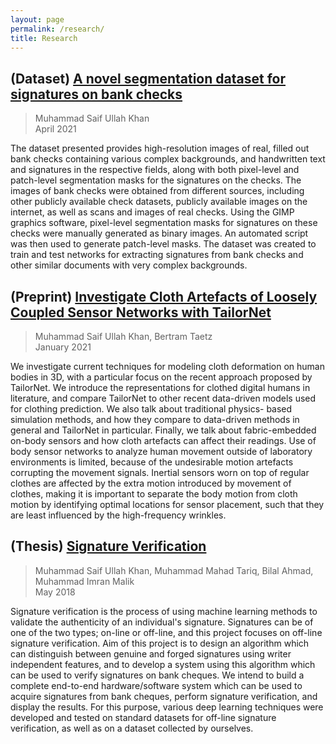 ```yaml
---
layout: page
permalink: /research/
title: Research
---
```


## (Dataset) [A novel segmentation dataset for signatures on bank checks](https://www.researchgate.net/publication/351093948_A_novel_segmentation_dataset_for_signatures_on_bank_checks)
> Muhammad Saif Ullah Khan<br>
> April 2021

The dataset presented provides high-resolution images of real, filled out bank checks containing various complex backgrounds, and handwritten text and signatures in the respective fields, along with both pixel-level and patch-level segmentation masks for the signatures on the checks. The images of bank checks were obtained from different sources, including other publicly available check datasets, publicly available images on the internet, as well as scans and images of real checks. Using the GIMP graphics software, pixel-level segmentation masks for signatures on these checks were manually generated as binary images. An automated script was then used to generate patch-level masks. The dataset was created to train and test networks for extracting signatures from bank checks and other similar documents with very complex backgrounds.


## (Preprint) [Investigate Cloth Artefacts of Loosely Coupled Sensor Networks with TailorNet](https://www.researchgate.net/publication/348807713_Investigate_Cloth_Artefacts_of_Loosely_Coupled_Sensor_Networks_with_TailorNet)
> Muhammad Saif Ullah Khan, Bertram Taetz<br>
> January 2021

We investigate current techniques for modeling cloth deformation on human bodies in 3D, with a particular focus on the recent approach proposed by TailorNet. We introduce the representations for clothed digital humans in literature, and compare TailorNet to other recent data-driven models used for clothing prediction. We also talk about traditional physics- based simulation methods, and how they compare to data-driven methods in general and TailorNet in particular. Finally, we talk about fabric-embedded on-body sensors and how cloth artefacts can affect their readings. Use of body sensor networks to analyze human movement outside of laboratory environments is limited, because of the undesirable motion artefacts corrupting the movement signals. Inertial sensors worn on top of regular clothes are affected by the extra motion introduced by movement of clothes, making it is important to separate the body motion from cloth motion by identifying optimal locations for sensor placement, such that they are least influenced by the high-frequency wrinkles.

## (Thesis) [Signature Verification](http://dx.doi.org/10.13140/RG.2.2.11002.24006/1)
> Muhammad Saif Ullah Khan, Muhammad Mahad Tariq, Bilal Ahmad, Muhammad Imran Malik<br>
> May 2018

Signature verification is the process of using machine learning methods to validate the authenticity of an individual's signature. Signatures can be of one of the two types; on-line or off-line, and this project focuses on off-line signature verification. Aim of this project is to design an algorithm which can distinguish between genuine and forged signatures using writer independent features, and to develop a system using this algorithm which can be used to verify signatures on bank cheques. We intend to build a complete end-to-end hardware/software system which can be used to acquire signatures from bank cheques, perform signature verification, and display the results. For this purpose, various deep learning techniques were developed and tested on standard datasets for off-line signature verification, as well as on a dataset collected by ourselves.

